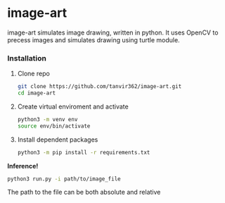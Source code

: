 # image-art
image-art simulates image drawing, written in python. It uses OpenCV to precess images and simulates drawing using turtle module.

### Installation

1. Clone repo

    ```bash
    git clone https://github.com/tanvir362/image-art.git
    cd image-art
    ```

2. Create virtual enviroment and activate

    ```bash
    python3 -m venv env
    source env/bin/activate
    ```

3. Install dependent packages

    ```bash
    python3 -m pip install -r requirements.txt
    ```

**Inference!**

```bash
python3 run.py -i path/to/image_file
```

The path to the file can be both absolute and relative